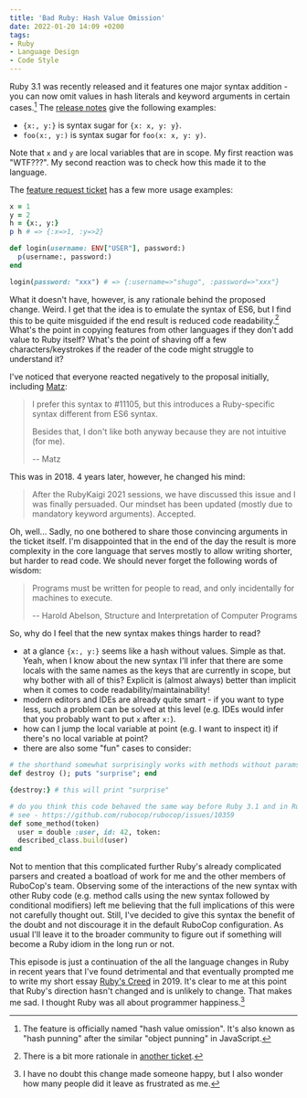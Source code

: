 ```yaml
---
title: 'Bad Ruby: Hash Value Omission'
date: 2022-01-20 14:09 +0200
tags:
- Ruby
- Language Design
- Code Style
---
```


Ruby 3.1 was recently released and it features one major syntax addition - you can now omit values in hash literals and keyword arguments in certain cases.[^1] The [release notes](https://www.ruby-lang.org/en/news/2021/12/25/ruby-3-1-0-released/) give the following examples:

- `{x:, y:}` is syntax sugar for `{x: x, y: y}`.
- `foo(x:, y:)` is syntax sugar for `foo(x: x, y: y)`.

Note that `x` and `y` are local variables that are in scope. My first reaction was "WTF???". My second reaction was to check how this made it to the language.

The [feature request ticket](https://bugs.ruby-lang.org/issues/14579) has a few more usage examples:

``` ruby
x = 1
y = 2
h = {x:, y:}
p h # => {:x=>1, :y=>2}

def login(username: ENV["USER"], password:)
  p(username:, password:)
end

login(password: "xxx") # => {:username=>"shugo", :password=>"xxx"}
```

What it doesn't have, however, is any rationale behind the proposed change. Weird. I get that the idea is to emulate the syntax of ES6, but I find this to be quite misguided if the end result is reduced code readability.[^2] What's the point in copying features from other languages if they don't add value to Ruby itself? What's the point
of shaving off a few characters/keystrokes if the reader of the code might struggle to understand it?

I've noticed that everyone reacted negatively to the proposal initially, including [Matz](http://blade.nagaokaut.ac.jp/cgi-bin/scat.rb/ruby/ruby-core/86123):

> I prefer this syntax to #11105, but this introduces a Ruby-specific syntax different from ES6 syntax.
>
> Besides that, I don't like both anyway because they are not intuitive (for me).
>
> -- Matz

This was in 2018. 4 years later, however, he changed his mind:

> After the RubyKaigi 2021 sessions, we have discussed this issue and I was finally persuaded.
> Our mindset has been updated (mostly due to mandatory keyword arguments).
> Accepted.

Oh, well... Sadly, no one bothered to share those convincing arguments in the ticket itself. I'm disappointed that in the end of the day the result is more complexity in the core language that serves mostly to allow writing shorter, but harder to read code. We should never forget the following words of wisdom:

> Programs must be written for people to read, and only incidentally for machines to execute.
>
> -- Harold Abelson, Structure and Interpretation of Computer Programs

So, why do I feel that the new syntax makes things harder to read?

- at a glance `{x:, y:}` seems like a hash without values. Simple as that. Yeah, when I know about the new syntax I'll infer that there are some
locals with the same names as the keys that are currently in scope, but why bother with all of this? Explicit is (almost always) better than implicit when it
comes to code readability/maintainability!
- modern editors and IDEs are already quite smart - if you want to type less, such a problem can be solved at this level (e.g. IDEs would infer that you probably want to put `x` after `x:`).
- how can I jump the local variable at point (e.g. I want to inspect it) if there's no local variable at point?
- there are also some "fun" cases to consider:

``` ruby
# the shorthand somewhat surprisingly works with methods without params
def destroy (); puts "surprise"; end

{destroy:} # this will print "surprise"

# do you think this code behaved the same way before Ruby 3.1 and in Ruby 3.1?
# see - https://github.com/rubocop/rubocop/issues/10359
def some_method(token)
  user = double :user, id: 42, token:
  described_class.build(user)
end
```

Not to mention that this complicated further Ruby's already complicated parsers
and created a boatload of work for me and the other members of RuboCop's team.
Observing some of the interactions of the new syntax with other Ruby code
(e.g. method calls using the new syntax followed by conditional modifiers) left
me believing that the full implications of this were not carefully thought out.
Still, I've decided to give this syntax the benefit of the doubt and not discourage it
in the default RuboCop configuration. As usual I'll leave it to the broader
community to figure out if something will become a Ruby idiom in the long run or
not.

This episode is just a continuation of the all the language changes in Ruby in recent years that I've found detrimental and that eventually prompted me to write my short essay [Ruby's Creed](https://metaredux.com/posts/2019/04/02/ruby-s-creed.html) in 2019. It's clear to me at this point that Ruby's direction hasn't changed and is unlikely to change. That makes me sad. I thought Ruby was all about programmer happiness.[^3]

[^1]: The feature is officially named "hash value omission". It's also known as "hash punning" after the similar "object punning" in JavaScript.
[^2]: There is a bit more rationale in [another ticket](https://bugs.ruby-lang.org/issues/17292).
[^3]: I have no doubt this change made someone happy, but I also wonder how many people did it leave as frustrated as me.
